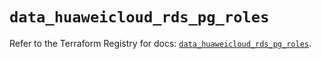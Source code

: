 # `data_huaweicloud_rds_pg_roles`

Refer to the Terraform Registry for docs: [`data_huaweicloud_rds_pg_roles`](https://registry.terraform.io/providers/huaweicloud/huaweicloud/1.71.1/docs/data-sources/rds_pg_roles).
